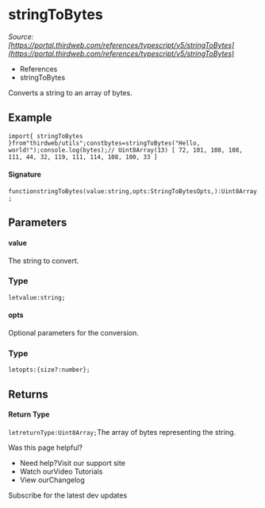 # stringToBytes

*Source: [https://portal.thirdweb.com/references/typescript/v5/stringToBytes](https://portal.thirdweb.com/references/typescript/v5/stringToBytes)*

* References
* stringToBytes

Converts a string to an array of bytes.

## Example

`import{ stringToBytes }from"thirdweb/utils";constbytes=stringToBytes("Hello, world!");console.log(bytes);// Uint8Array(13) [ 72, 101, 108, 108, 111, 44, 32, 119, 111, 114, 108, 100, 33 ]`
#### Signature

`functionstringToBytes(value:string,opts:StringToBytesOpts,):Uint8Array;`
## Parameters

#### value

The string to convert.

### Type

`letvalue:string;`
#### opts

Optional parameters for the conversion.

### Type

`letopts:{size?:number};`
## Returns

#### Return Type

`letreturnType:Uint8Array;`The array of bytes representing the string.

Was this page helpful?

* Need help?Visit our support site
* Watch ourVideo Tutorials
* View ourChangelog

Subscribe for the latest dev updates

